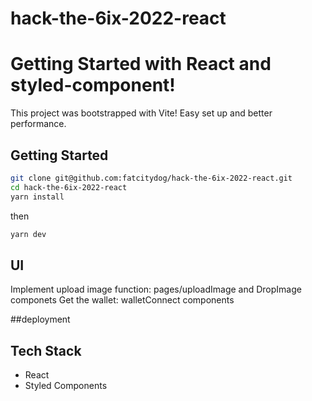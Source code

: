 # hack-the-6ix-2022-react
# Getting Started with React and styled-component!

This project was bootstrapped with Vite! Easy set up and better performance.

## Getting Started

```bash
git clone git@github.com:fatcitydog/hack-the-6ix-2022-react.git
cd hack-the-6ix-2022-react
yarn install
```
then

```bash
yarn dev
```


## UI 
Implement upload image function: pages/uploadImage and DropImage componets
Get the wallet: walletConnect components


##deployment


## Tech Stack

- React
- Styled Components
